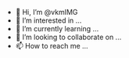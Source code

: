 - 👋 Hi, I’m @vkmIMG
- 👀 I’m interested in ...
- 🌱 I’m currently learning ...
- 💞️ I’m looking to collaborate on ...
- 📫 How to reach me ...

<!---
vkmIMG/vkmIMG is a ✨ special ✨ repository because its `README.md` (this file) appears on your GitHub profile.
You can click the Preview link to take a look at your changes.
--->
